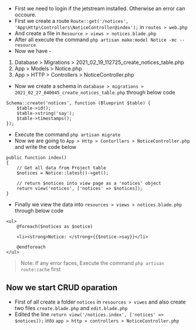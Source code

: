 - First we need to login if the jetstream installed. Otherwise an error can occoure.
- First we create a route `Route::get('/notices', 'App\Http\Controllers\NoticeController@index');` in `routes > web.php`
- And create a file in `Resource > views > notices.blade.php`
- After all execute the command `php artisan make:model Notice -mc --resource`
- Now we have -
1. Database > Migrations > 2021_02_19_112725_create_notices_table.php
2. App > Models > Notice.php
3. App > HTTP > Controllers > NoticeController.php
- Now we create a schema in `database > migrations > 2021_02_27_040045_create_notices_table.php` through below code
```
Schema::create('notices', function (Blueprint $table) {
    $table->id();
    $table->string('say');
    $table->timestamps();
});
```
- Execute the command `php artisan migrate`
- Now we are going to `App > Http > Contorllers > NoticeController.php` and write the code below
```
public function index()
{
    // Get all data from Project table
    $notices = Notice::latest()->get();

    // return $notices into view page as a 'notices' object
    return view('notices', ['notices' => $notices]);
}
```
- Finally we view the data into `resources > views > notices.blade.php` through below code
```
<ul>
    @foreach($notices as $notice)

    <li><strong>Notice: </strong>{{$notice->say}}</li>

    @endforeach
</ul>
```
> Note: If any error faces, Execute the command `php artisan route:cache` first


## Now we start CRUD oparation
- First of all create a folder `notices` in `resources > viwes` and also create two files `create.blade.php` and `edit.blade.php`
- Edited the line `return view('/notices.index', ['notices' => $notices]);` into `app > http > controllers > NoticeController.php`
